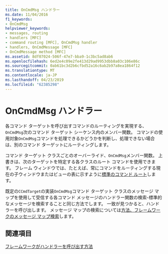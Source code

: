 ```yaml
---
title: OnCmdMsg ハンドラー
ms.date: 11/04/2016
f1_keywords:
- OnCmdMsg
helpviewer_keywords:
- messages, routing
- handlers [MFC]
- command routing [MFC], OnCmdMsg handler
- handlers, OnCmdMessage [MFC]
- OnCmdMessage method [MFC]
ms.assetid: 8df07024-506f-47e7-bba9-1c3bc5ad8ab6
ms.openlocfilehash: 6ed2e4c09e2fe413d29ad9953dbb8a03c106e86c
ms.sourcegitcommit: 0ab61bc3d2b6cfbd52a16c6ab2b97a8ea1864f12
ms.translationtype: MT
ms.contentlocale: ja-JP
ms.lasthandoff: 04/23/2019
ms.locfileid: "62385298"
---
```

# <a name="oncmdmsg-handler"></a>OnCmdMsg ハンドラー

各コマンド ターゲットを呼び出すコマンドのルーティングを実現する、`OnCmdMsg`次のコマンド ターゲット シーケンス内のメンバー関数。 コマンドの使用対象`OnCmdMsg`コマンドを処理できるかどうかを判断し、処理できない場合は、別のコマンド ターゲットにルーティングします。

コマンド ターゲット クラスごとのオーバーライド、`OnCmdMsg`メンバー関数。 上書きは、次のターゲットを特定する各クラスのルート コマンドを使用できます。 フレーム ウィンドウでは、たとえば、常にコマンドをルーティングする現在の子ウィンドウまたはビューの表に示すように[標準のコマンド ルート](../mfc/command-routing.md)します。

既定の`CCmdTarget`の実装`OnCmdMsg`コマンド ターゲット クラスのメッセージ マップを使用して受信する各コマンド メッセージのハンドラー関数の検索-標準的なメッセージを検索することと同じ方法でします。 一致が見つかると、ハンドラーを呼び出します。 メッセージ マップの検索については[方法、フレームワークのメッセージ マップ検索](../mfc/how-the-framework-searches-message-maps.md)します。

## <a name="see-also"></a>関連項目

[フレームワークがハンドラーを呼び出す方法](../mfc/how-the-framework-calls-a-handler.md)
